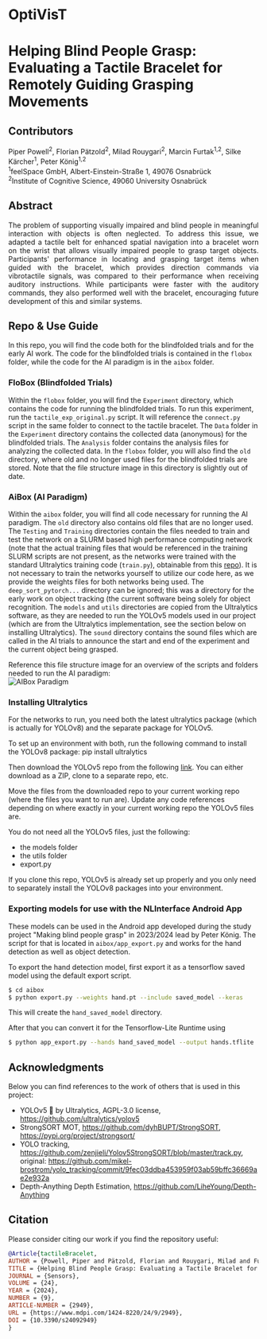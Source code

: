 # OptiVisT
# Helping Blind People Grasp: Evaluating a Tactile Bracelet for Remotely Guiding Grasping Movements

## Contributors
Piper Powell<sup>2</sup>, Florian Pätzold<sup>2</sup>, Milad Rouygari<sup>2</sup>, Marcin Furtak<sup>1,2</sup>, Silke Kärcher<sup>1</sup>, Peter König<sup>1,2</sup>  
<sup>1</sup>feelSpace GmbH, Albert-Einstein-Straße 1, 49076 Osnabrück  
<sup>2</sup>Institute of Cognitive Science, 49060 University Osnabrück

## Abstract
<p align="justify">
The problem of supporting visually impaired and blind people in meaningful interaction with objects is often neglected. To address this issue, we adapted a tactile belt for enhanced spatial navigation into a bracelet worn on the wrist that allows visually impaired people to grasp target objects. Participants' performance in locating and grasping target items when guided with the bracelet, which provides direction commands via vibrotactile signals, was compared to their performance when receiving auditory instructions. While participants were faster with the auditory commands, they also performed well with the bracelet, encouraging future development of this and similar systems.

## Repo & Use Guide
In this repo, you will find the code both for the blindfolded trials and for the early AI work. The code for the blindfolded trials is contained in the `flobox` folder, while the code for the AI paradigm is in the `aibox` folder. 

### FloBox (Blindfolded Trials)
Within the `flobox` folder, you will find the `Experiment` directory, which contains the code for running the blindfolded trials. To run this experiment, run the `tactile_exp_original.py` script. It will reference the `connect.py` script in the same folder to connect to the tactile bracelet. The `Data` folder in the `Experiment` directory contains the collected data (anonymous) for the blindfolded trials. The `Analysis` folder contains the analysis files for analyzing the collected data. In the `flobox` folder, you will also find the `old` directory, where old and no longer used files for the blindfolded trials are stored. Note that the file structure image in this directory is slightly out of date. 

### AiBox (AI Paradigm)
Within the `aibox` folder, you will find all code necessary for running the AI paradigm. The `old` directory also contains old files that are no longer used. The `Testing` and `Training` directories contain the files needed to train and test the network on a SLURM based high performance computing network (note that the actual training files that would be referenced in the training SLURM scripts are not present, as the networks were trained with the standard Ultralytics training code (`train.py`), obtainable from this [repo](https://github.com/ultralytics/yolov5)). It is not necessary to train the networks yourself to utilize our code here, as we provide the weights files for both networks being used. The `deep_sort_pytorch...` directory can be ignored; this was a directory for the early work on object tracking (the current software being solely for object recognition. The `models` and `utils` directories are copied from the Ultralytics software, as they are needed to run the YOLOv5 models used in our project (which are from the Ultralytics implementation, see the section below on installing Ultralytics). The `sound` directory contains the sound files which are called in the AI trials to announce the start and end of the experiment and the current object being grasped. 

Reference this file structure image for an overview of the scripts and folders needed to run the AI paradigm:  
![AIBox Paradigm](https://github.com/pippowell/OptiVisT/blob/main/aibox/file_guide_opti.png)

### Installing Ultralytics
For the networks to run, you need both the latest ultralytics package (which is actually for YOLOv8) and the separate package for YOLOv5. 

To set up an environment with both, run the following command to install the YOLOv8 package:
pip install ultralytics 

Then download the YOLOv5 repo from the following [link](https://github.com/ultralytics/yolov5/tree/master). You can either download as a ZIP, clone to a separate repo, etc.

Move the files from the downloaded repo to your current working repo (where the files you want to run are). Update any code references depending on where exactly in your current working repo the YOLOv5 files are. 

You do not need all the YOLOv5 files, just the following:
- the models folder 
- the utils folder
- export.py

If you clone this repo, YOLOv5 is already set up properly and you only need to separately install the YOLOv8 packages into your environment.


### Exporting models for use with the NLInterface Android App

These models can be used in the Android app developed during the study project "Making blind people grasp" in 2023/2024 lead by Peter König.
The script for that is located in `aibox/app_export.py` and works for the hand detection as well as object detection.

To export the hand detection model, first export it as a tensorflow saved model using the default export script.

```bash
$ cd aibox
$ python export.py --weights hand.pt --include saved_model --keras
```
This will create the `hand_saved_model` directory.

After that you can convert it for the Tensorflow-Lite Runtime using

```bash
$ python app_export.py --hands hand_saved_model --output hands.tflite
```

## Acknowledgments

Below you can find references to the work of others that is used in this project:
- YOLOv5 🚀 by Ultralytics, AGPL-3.0 license, https://github.com/ultralytics/yolov5
- StrongSORT MOT, https://github.com/dyhBUPT/StrongSORT, https://pypi.org/project/strongsort/
- YOLO tracking, https://github.com/zenjieli/Yolov5StrongSORT/blob/master/track.py, original: https://github.com/mikel-brostrom/yolo_tracking/commit/9fec03ddba453959f03ab59bffc36669ae2e932a
- Depth-Anything Depth Estimation, https://github.com/LiheYoung/Depth-Anything


## Citation

Please consider citing our work if you find the repository useful:

```bibtex
@Article{tactileBracelet,
AUTHOR = {Powell, Piper and Pätzold, Florian and Rouygari, Milad and Furtak, Marcin and Kärcher, Silke M. and König, Peter},
TITLE = {Helping Blind People Grasp: Evaluating a Tactile Bracelet for Remotely Guiding Grasping Movements},
JOURNAL = {Sensors},
VOLUME = {24},
YEAR = {2024},
NUMBER = {9},
ARTICLE-NUMBER = {2949},
URL = {https://www.mdpi.com/1424-8220/24/9/2949},
DOI = {10.3390/s24092949}
}
```